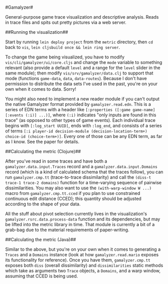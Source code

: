 #Gamalyzer#

General-purpose game trace visualization and descriptive analysis. Reads in trace files and spits out pretty pictures via a web server.

##Running the visualization##

Start by running `lein deploy project` from the `metric` directory, then `cd` back to `vis`, `lein cljsbuild once && lein ring server`.

To change the game being visualized, you have to modify `vis/cli/gamalyzer/ui/core.cljs` and change the `mode` variable to something relevant (also provide a default `level` and a range for the `level` slider in the same module); then modify `vis/srv/gamalyzer/data.clj` to support that mode (functions `game-data`, `data`, `data-routes`). Because I don't have permission to distribute the data sets I've used in the past, you're on your own when it comes to data. Sorry!

You might also need to implement a new reader module if you can't output the native Gamalyzer format provided by `gamalyzer.read.edn`. This is a series of EDN terms with a header like `[:properties ([:game game-name] [:events (:i)] ...)]`, where `(:i)` indicates "only inputs are found in this trace" (as opposed to other types of game events). Each individual trace begins with `[:log_start UUID]`, ends with `:log_end`, and consists of a series of terms `[:i player-id decision-module (decision-location-term+) choice-id (choice-term+)]`. Every one of those can be any EDN term, as far as I know. See the paper for details.

##Calculating the metric (Clojure)##

After you've read in some traces and have both a `gamalyzer.data.input.Traces` record and a `gamalyzer.data.input.Domains` record (which is a kind of calculated schema that the traces follow), you can run `gamalyzer.cmp.tt` (trace-to-trace dissimilarity) and call the `(diss-t trace-1 trace-2 domains)` function for a time-varying sequence of pairwise dissimilarities. You may also want to use the `(with-warp-window W ...)` macro from `gamalyzer.cmp.tt.cced` if you plan to use constrained continuous edit distance (CCED); this quantity should be adjusted according to the shape of your data.

All the stuff about pivot selection currently lives in the visualization's `gamalyzer.rsrc.data.process-data` function and its dependencies, but may be lifted into the metric library in time. That module is currently a bit of a grab-bag due to the material requirements of paper-writing.

##Calculating the metric (Java)##

Similar to the above, but you're on your own when it comes to generating a `Traces` and a `Domains` instance (look at how `gamalyzer.read.mario` exposes its functionality for reference). Once you have them, `gamalyzer.cmp.tt` exposes both `diss` (overall dissimilarity) and `dissimilarities` static methods which take as arguments two `Trace` objects, a `Domains`, and a warp window, assuming that CCED is being used.
